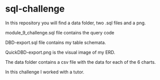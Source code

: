 # sql-challenge

In this repository you will find a data folder, two .sql files and a png.

module_9_challenge.sql file contains the query code

DBD-export.sql file contains my table schemata.

QuickDBD-export.png is the visual image of my ERD.

The data folder contains a csv file with the data for each of the 6 charts. 

In this challenge I worked with a tutor.
